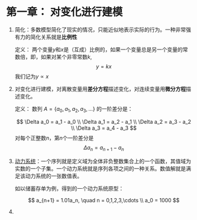 
# 第一章： 对变化进行建模

1. 简化：多数模型简化了现实的情况，只能近似地表示实际的行为。一种非常强有力的简化关系就是**比例性**

   定义： 两个变量$y$和$x$是（互成）比例的，如果一个变量总是另一个变量的常数倍，即，如果对某个非零常数$k$,
$$ y = k x $$
   我们记为$y \propto x$
   

2. 对变化进行建模，对离散变量用**差分方程**描述变化，对连续变量用**微分方程**描述变化。

   定义： 数列 $A = \{a_0, a_1, a_2, a_3, ...\}$ 的一阶差分是：

   $$ \Delta a_0 = a_1 - a_0 \\
   \Delta a_1 = a_2 - a_1 \\
   \Delta a_2 = a_3 - a_2 \\
    \Delta a_3 = a_4 - a_3 $$
   对每个正整数$n$，第$n$个一阶差分是
   $$ \Delta a_n = a_{n+1}  - a_n $$
   

3. [动力系统](https://baike.baidu.com/item/%E5%8A%A8%E5%8A%9B%E7%B3%BB%E7%BB%9F/9812156?fr=aladdin)：一个序列就是定义域为全体非负整数集合上的一个函数，其值域为实数的一个子集。一个动力系统就是序列各项之间的一种关系。数值解就是满足该动力系统的一张数值表。

   如以储蓄存单为例，得到的一个动力系统原型：

   $$ a_{n+1} = 1.01a_n,  \quad n = 0,1,2,3,\cdots \\
a_0 = 1000 $$
   

4. 
